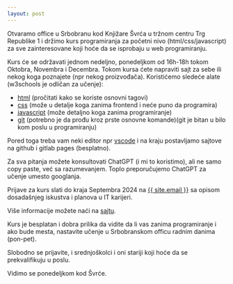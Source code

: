 ```yaml
---
layout: post
---
```


Otvaramo office u Srbobranu kod Knjižare Švrća u tržnom centru Trg Republike 1 i
držimo kurs programiranja za početni nivo (html/css/javascript) za sve zainteresovane koji hoće da se isprobaju u web programiranju.

Kurs će se održavati jednom nedeljno, ponedeljkom od 16h-18h tokom Oktobra, Novembra i Decembra.
Tokom kursa ćete napraviti sajt za sebe ili nekog koga poznajete (npr nekog proizvođača).
Koristićemo sledeće alate (w3schools je odličan za učenje):

* [html](https://www.w3schools.com/html/default.asp) (pročitati kako se koriste osnovni tagovi)
* [css](https://www.w3schools.com/css/default.asp) (može u detalje koga zanima
  frontend i neće puno da programira)
* [javascript](https://www.w3schools.com/js/default.asp) (može detaljno koga
  zanima programiranje)
* [git](https://www.w3schools.com/git/default.asp) (potrebno je da prođu kroz
  prste osnovne komande)(git je bitan u bilo kom poslu u programiranju)

Pored toga treba vam neki editor npr [vscode](https://code.visualstudio.com/docs)
i na kraju postavljamo sajtove na github i gitlab pages (besplatno).

Za sva pitanja možete konsultovati ChatGPT (i mi to koristimo), ali ne samo copy
paste, već sa razumevanjem. Toplo preporučujemo ChatGPT za učenje umesto googlanja.

Prijave za kurs slati do kraja Septembra 2024 na <a href="mailto:{{ site.email }}">{{ site.email }}</a>
 sa opisom dosadašnjeg iskustva i planova u IT karijeri.

 Više informacije možete
 naći na <a href="https://dev.trk.in.rs/2024/09/16/internship-srbobran/">sajtu</a>.

Kurs je besplatan i dobra prilika da vidite da li vas zanima programiranje i
ako bude mesta, nastavite učenje u
Srbobranskom officu radnim danima (pon-pet).

Slobodno se prijavite, i srednjoškolci i oni stariji koji hoće da se prekvalifikuju u poslu.

Vidimo se ponedeljkom kod Švrće.
